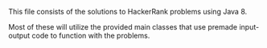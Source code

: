 This file consists of the solutions to HackerRank problems using Java 8.

Most of these will utilize the provided main classes that use premade input-output code to function with the problems.
